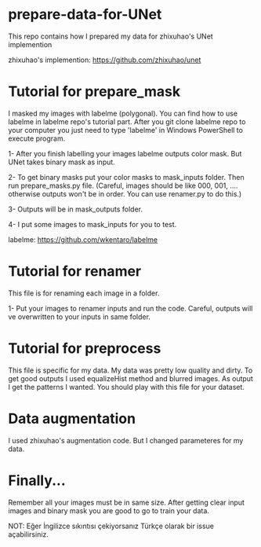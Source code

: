 # prepare-data-for-UNet
This repo contains how I prepared my data for zhixuhao's UNet implemention

zhixuhao's implemention: https://github.com/zhixuhao/unet

# Tutorial for prepare_mask
I masked my images with labelme (polygonal). You can find how to use labelme in labelme repo's tutorial part.
After you git clone labelme repo to your computer you just need to type 'labelme' in Windows PowerShell to execute program.

1- After you finish labelling your images labelme outputs color mask. But UNet takes binary mask as input.

2- To get binary masks put your color masks to mask_inputs folder. Then run prepare_masks.py file. (Careful, images should be like 000, 001, .... otherwise outputs won't be in order. You can use renamer.py to do this.)

3- Outputs will be in mask_outputs folder. 

4- I put some images to mask_inputs for you to test.

labelme: https://github.com/wkentaro/labelme

# Tutorial for renamer
This file is for renaming each image in a folder.

1- Put your images to renamer inputs and run the code. Careful, outputs will ve overwritten to your inputs in same folder.

# Tutorial for preprocess
This file is specific for my data. My data was pretty low quality and dirty. To get good outputs I used equalizeHist method and blurred images. As output I get the patterns I wanted. You should play with this file for your dataset.

# Data augmentation 
I used zhixuhao's augmentation code. But I changed parameteres for my data.

# Finally...
Remember all your images must be in same size. After getting clear input images and binary mask you are good to go to train your data.

NOT: Eğer İngilizce sıkıntısı çekiyorsanız Türkçe olarak bir issue açabilirsiniz.
